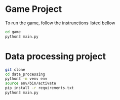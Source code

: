 # Game Project

To run the game, follow the instrunctions listed bellow

```sh
cd game
python3 main.py 
```

# Data processing project

```sh
git clone
cd data_processing
python3 -m venv env
source env/bin/activate
pip install -r requirements.txt
python3 main.py

```
